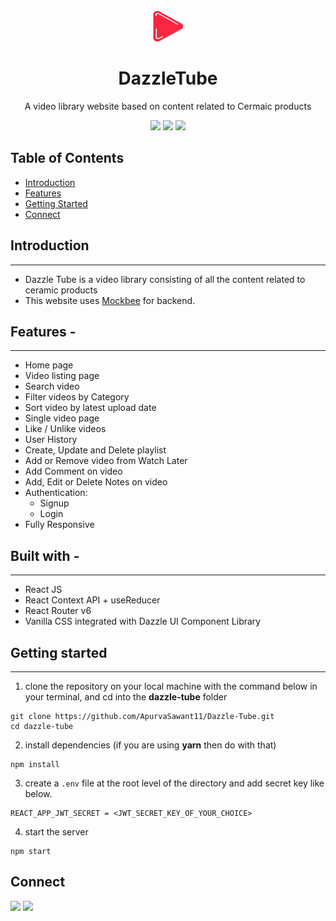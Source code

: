 <div align="center">
  <img src="src/assets/logo.png" height="50" width="50" alt="logo"/>
  
# DazzleTube
  A video library website based on content related to Cermaic products
  
![](https://img.shields.io/badge/React-20232A?style=for-the-badge&logo=react&logoColor=61DAFB)
![](https://img.shields.io/badge/React_Router-CA4245?style=for-the-badge&logo=react-router&logoColor=white)
![](https://img.shields.io/badge/CSS3-1572B6?style=for-the-badge&logo=css3&logoColor=white)
</div>

## Table of Contents

- [Introduction](#introduction)
- [Features](#features)
- [Getting Started](#getting-started)
- [Connect](#connect)

## Introduction

---

- Dazzle Tube is a video library consisting of all the content related to ceramic products
- This website uses [Mockbee](https://mockbee.netlify.app/) for backend.

## **Features -**

---

- Home page
- Video listing page
- Search video
- Filter videos by Category
- Sort video by latest upload date
- Single video page
- Like / Unlike videos
- User History
- Create, Update and Delete playlist
- Add or Remove video from Watch Later
- Add Comment on video
- Add, Edit or Delete Notes on video
- Authentication:
  - Signup
  - Login
- Fully Responsive

## **Built with -**

---

- React JS
- React Context API + useReducer
- React Router v6
- Vanilla CSS integrated with Dazzle UI Component Library

## **Getting started**

---

1. clone the repository on your local machine with the command below in your terminal, and cd into the **dazzle-tube** folder

```
git clone https://github.com/ApurvaSawant11/Dazzle-Tube.git
cd dazzle-tube
```

2. install dependencies (if you are using **yarn** then do with that)

```
npm install
```

3. create a `.env` file at the root level of the directory and add secret key like below.

```
REACT_APP_JWT_SECRET = <JWT_SECRET_KEY_OF_YOUR_CHOICE>
```

4. start the server

```
npm start
```

## Connect

<a href="https://twitter.com/ApurvaSawant11"><img src="https://img.shields.io/badge/Twitter-1DA1F2?style=for-the-badge&logo=twitter&logoColor=white"/></a>
<a href="https://www.linkedin.com/in/apurvasawant11/"><img src="https://img.shields.io/badge/LinkedIn-0077B5?style=for-the-badge&logo=linkedin&logoColor=white"/></a>
